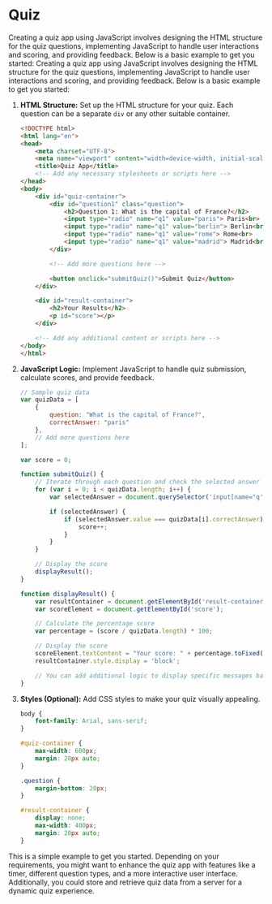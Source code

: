 # Quiz
Creating a quiz app using JavaScript involves designing the HTML structure for the quiz questions, implementing JavaScript to handle user interactions and scoring, and providing feedback. Below is a basic example to get you started:
Creating a quiz app using JavaScript involves designing the HTML structure for the quiz questions, implementing JavaScript to handle user interactions and scoring, and providing feedback. Below is a basic example to get you started:

1. **HTML Structure:**
   Set up the HTML structure for your quiz. Each question can be a separate `div` or any other suitable container.

   ```html
   <!DOCTYPE html>
   <html lang="en">
   <head>
       <meta charset="UTF-8">
       <meta name="viewport" content="width=device-width, initial-scale=1.0">
       <title>Quiz App</title>
       <!-- Add any necessary stylesheets or scripts here -->
   </head>
   <body>
       <div id="quiz-container">
           <div id="question1" class="question">
               <h2>Question 1: What is the capital of France?</h2>
               <input type="radio" name="q1" value="paris"> Paris<br>
               <input type="radio" name="q1" value="berlin"> Berlin<br>
               <input type="radio" name="q1" value="rome"> Rome<br>
               <input type="radio" name="q1" value="madrid"> Madrid<br>
           </div>

           <!-- Add more questions here -->

           <button onclick="submitQuiz()">Submit Quiz</button>
       </div>

       <div id="result-container">
           <h2>Your Results</h2>
           <p id="score"></p>
       </div>

       <!-- Add any additional content or scripts here -->
   </body>
   </html>
   ```

2. **JavaScript Logic:**
   Implement JavaScript to handle quiz submission, calculate scores, and provide feedback.

   ```javascript
   // Sample quiz data
   var quizData = [
       {
           question: "What is the capital of France?",
           correctAnswer: "paris"
       },
       // Add more questions here
   ];

   var score = 0;

   function submitQuiz() {
       // Iterate through each question and check the selected answer
       for (var i = 0; i < quizData.length; i++) {
           var selectedAnswer = document.querySelector('input[name="q' + (i + 1) + '"]:checked');

           if (selectedAnswer) {
               if (selectedAnswer.value === quizData[i].correctAnswer) {
                   score++;
               }
           }
       }

       // Display the score
       displayResult();
   }

   function displayResult() {
       var resultContainer = document.getElementById('result-container');
       var scoreElement = document.getElementById('score');

       // Calculate the percentage score
       var percentage = (score / quizData.length) * 100;

       // Display the score
       scoreElement.textContent = "Your score: " + percentage.toFixed(2) + "%";
       resultContainer.style.display = 'block';

       // You can add additional logic to display specific messages based on the score range
   }
   ```

3. **Styles (Optional):**
   Add CSS styles to make your quiz visually appealing.

   ```css
   body {
       font-family: Arial, sans-serif;
   }

   #quiz-container {
       max-width: 600px;
       margin: 20px auto;
   }

   .question {
       margin-bottom: 20px;
   }

   #result-container {
       display: none;
       max-width: 400px;
       margin: 20px auto;
   }
   ```

This is a simple example to get you started. Depending on your requirements, you might want to enhance the quiz app with features like a timer, different question types, and a more interactive user interface. Additionally, you could store and retrieve quiz data from a server for a dynamic quiz experience.
